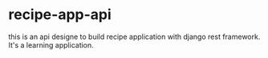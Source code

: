 # recipe-app-api
this is an api designe to build recipe application with django rest framework. It's a learning application.
